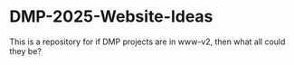 # DMP-2025-Website-Ideas
This is a repository for if DMP projects are in www-v2, then what all could they be?
